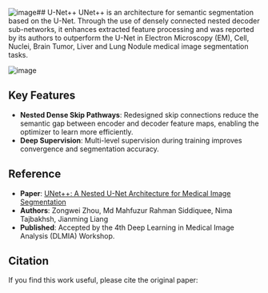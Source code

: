 ![image](https://github.com/user-attachments/assets/84d89aee-87f6-4960-a45c-2075cd1a3e40)## U-Net++
UNet++ is an architecture for semantic segmentation based on the U-Net. Through the use of densely connected nested decoder sub-networks, it enhances extracted feature processing and was reported by its authors to outperform the U-Net in Electron Microscopy (EM), Cell, Nuclei, Brain Tumor, Liver and Lung Nodule medical image segmentation tasks.

![image](https://github.com/user-attachments/assets/f44ffda0-b3a4-49f2-a00b-43cc88337b44)

## Key Features
- **Nested Dense Skip Pathways**: Redesigned skip connections reduce the semantic gap between encoder and decoder feature maps, enabling the optimizer to learn more efficiently.
- **Deep Supervision**: Multi-level supervision during training improves convergence and segmentation accuracy.
  
## Reference
- **Paper**: [UNet++: A Nested U-Net Architecture for Medical Image Segmentation](https://doi.org/10.48550/arXiv.1807.10165)
- **Authors**: Zongwei Zhou, Md Mahfuzur Rahman Siddiquee, Nima Tajbakhsh, Jianming Liang
- **Published**: Accepted by the 4th Deep Learning in Medical Image Analysis (DLMIA) Workshop.

## Citation
If you find this work useful, please cite the original paper:
